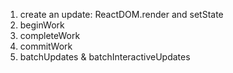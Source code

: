 1. create an update: ReactDOM.render and setState
2. beginWork
3. completeWork
4. commitWork
5. batchUpdates & batchInteractiveUpdates